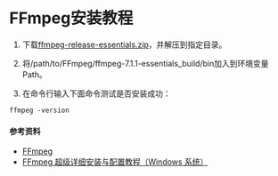 # FFmpeg安装教程

1. 下载[ffmpeg-release-essentials.zip](https://www.gyan.dev/ffmpeg/builds/)，并解压到指定目录。

2. 将/path/to/FFmpeg/ffmpeg-7.1.1-essentials_build/bin加入到环境变量Path。

3. 在命令行输入下面命令测试是否安装成功：

```
ffmpeg -version
```

#### 参考资料

- [FFmpeg](https://ffmpeg.org/)
- [FFmpeg 超级详细安装与配置教程（Windows 系统）](https://blog.csdn.net/Natsuago/article/details/143231558)
